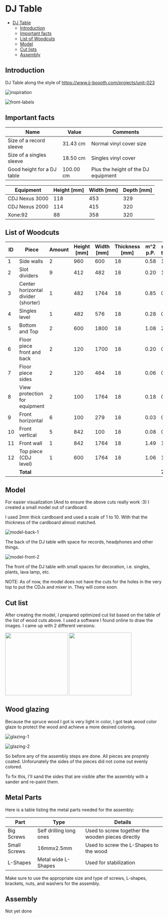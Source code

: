 # DJ Table

- [DJ Table](#dj-table)
  - [Introduction](#introduction)
  - [Important facts](#important-facts)
  - [List of Woodcuts](#list-of-woodcuts)
  - [Model](#model)
  - [Cut lists](#cut-list)
  - [Assembly](#assembly)


## Introduction

DJ Table along the style of https://www.jj-boooth.com/projects/unit-023

![inspiration](/images/inspiration.png)

![front-labels](/images/front-2-labels.png)

## Important facts

| Name                       | Value     | Comments                            |
| -------------------------- | --------  | --------                            |
| Size of a record sleeve    |  31.43 cm | Normal vinyl cover size             |
| Size of a singles sleeve   |  18.50 cm | Singles vinyl cover                 |
| Good height for a DJ table | 100.00 cm | Plus the height of the DJ equipment |


| Equipment       | Height [mm] | Width [mm] | Depth [mm] |
|-----------------|-------------|------------|------------|
| CDJ Nexus 3000  | 118         | 453        | 329        |
| CDJ Nexus 2000  | 114         | 415        | 320        |
| Xone:92         | 88          | 358        | 320        |


## List of Woodcuts

| ID | Piece                               | Amount | Height [mm] | Width [mm] | Thickness [mm] | m^2 p.P. | m^2 total |
|----|-------------------------------------|--------|-------------|------------|----------------|----------|-----------|
| 1  | Side walls                          | 2      | 960         | 600        | 18             | 0.58     | 1.16      |
| 2  | Slot dividers                       | 9      | 412         | 482        | 18             | 0.20     | 1.80      |
| 3  | Center horizontal divider (shorter) | 1      | 482         | 1764       | 18             | 0.85     | 0.85      |
| 4  | Singles level                       | 1      | 482         | 576        | 18             | 0.28     | 0.28      |
| 5  | Bottom and Top                      | 2      | 600         | 1800       | 18             | 1.08     | 2.16      |
| 6  | Floor piece front and back          | 2      | 120         | 1700       | 18             | 0.20     | 0.40      |
| 7  | Floor piece sides                   | 2      | 120         | 464        | 18             | 0.06     | 0.12      |
| 8  | View protection for equipment       | 2      | 100         | 1764       | 18             | 0.18     | 0.36      |
| 9  | Front horizontal                    | 6      | 100         | 279        | 18             | 0.03     | 0.18      |
| 10 | Front vertical                      | 5      | 842         | 100        | 18             | 0.08     | 0.40      |
| 11 | Front wall                          | 1      | 842         | 1764       | 18             | 1.49     | 1.49      |
| 12 | Top piece (CDJ level)               | 1      | 600         | 1764       | 18             | 1.06     | 1.06      |
|    | **Total**                           |        |             |            |                |          | **7.71**  |

## Model

For easier visuailzation (And to ensure the above cuts really work :3) I created a small model out of cardboard. 

I used 2mm thick cardboard and used a scale of 1 to 10. With that the thickness of the cardboard almost matched.


![model-back-1](/images/model-back-2.jpg)

The back of the DJ table with space for records, headphones and other things.

![model-front-2](/images/model-front-2.jpg)

The front of the DJ table with small spaces for decoration, i.e. singles, plants, lava lamp, etc.

NOTE: As of now, the model does not have the cuts for the holes in the very top to put the CDJs and mixer in. They will come soon.


## Cut list

After creating the model, I prepared optimized cut list based on the table of the list of wood cuts above. I used a software I found online to draw the images. I came up with 2 different versions:

<p float="left">
  <img src="images/try-1-piece-1.png" width="200" />
  <img src="images/try-1-piece-2.png" width="200" /> 
</p>

## Wood glazing

Because the spruce wood I got is very light in color, I got teak wood color glaze to protect the wood and achieve a more desired coloring.

![glazing-1](/images/glazing-1.jpg)

![glazing-2](/images/glazing-2.jpg)

So before any of the assembly steps are done. All pieces are proprely coated.
Unforunately the sides of the pieces did not come out evenly colored. 

To fix this, I'll sand the sides that are visible after the assembly with a sander and re-paint them.

## Metal Parts
Here is a table listing the metal parts needed for the assembly:

| Part         | Type                    | Details |
|------------- |-------------------------|---------|
| Big Screws   | Self drilling long ones | Used to screw together the wooden pieces directly |
| Small Screws | 16mmx2.5mm              | Used to screw the L-Shapes to the wood |
| L-Shapes     | Metal wide L-Shapes     | Used for stabilization |

Make sure to use the appropriate size and type of screws, L-shapes, brackets, nuts, and washers for the assembly.

## Assembly

Not yet done


